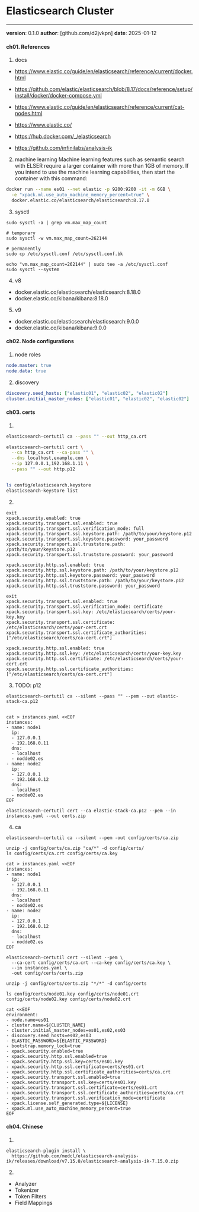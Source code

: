 # Elasticsearch Cluster
---
**version**: 0.1.0
**author**: [github.com/d2jvkpn]
**date**: 2025-01-12


#### ch01. References
1. docs
- https://www.elastic.co/guide/en/elasticsearch/reference/current/docker.html
- https://github.com/elastic/elasticsearch/blob/8.17/docs/reference/setup/install/docker/docker-compose.yml
- https://www.elastic.co/guide/en/elasticsearch/reference/current/cat-nodes.html

- https://www.elastic.co/
- https://hub.docker.com/_/elasticsearch
- https://github.com/infinilabs/analysis-ik

2. machine learning
Machine learning features such as semantic search with ELSER require a larger container with more 
than 1GB of memory. If you intend to use the machine learning capabilities, then start the container
 with this command:

```bash
docker run --name es01 --net elastic -p 9200:9200 -it -m 6GB \
  -e "xpack.ml.use_auto_machine_memory_percent=true" \
  docker.elastic.co/elasticsearch/elasticsearch:8.17.0
```

3. sysctl
```
sudo sysctl -a | grep vm.max_map_count

# temporary
sudo sysctl -w vm.max_map_count=262144

# permanently
sudo cp /etc/sysctl.conf /etc/sysctl.conf.bk

echo "vm.max_map_count=262144" | sudo tee -a /etc/sysctl.conf
sudo sysctl --system
```

4. v8
- docker.elastic.co/elasticsearch/elasticsearch:8.18.0
- docker.elastic.co/kibana/kibana:8.18.0

5. v9
- docker.elastic.co/elasticsearch/elasticsearch:9.0.0
- docker.elastic.co/kibana/kibana:9.0.0


#### ch02. Node configurations
1.  node roles
```yaml
node.master: true
node.data: true
```

2. discovery
```yaml
discovery.seed_hosts: ["elastic01", "elastic02", "elastic02"]
cluster.initial_master_nodes: ["elastic01", "elastic02", "elastic02"]
```

#### ch03. certs
1. 
```bash
elasticsearch-certutil ca --pass "" --out http_ca.crt

elasticsearch-certutil cert \
  --ca http_ca.crt --ca-pass "" \
  --dns localhost,example.com \
  --ip 127.0.0.1,192.168.1.11 \
  --pass "" --out http.p12


ls config/elasticsearch.keystore
elasticsearch-keystore list
```

2. 
```
exit
xpack.security.enabled: true
xpack.security.transport.ssl.enabled: true
xpack.security.transport.ssl.verification_mode: full
xpack.security.transport.ssl.keystore.path: /path/to/your/keystore.p12
xpack.security.transport.ssl.keystore.password: your_password
xpack.security.transport.ssl.truststore.path: /path/to/your/keystore.p12
xpack.security.transport.ssl.truststore.password: your_password

xpack.security.http.ssl.enabled: true
xpack.security.http.ssl.keystore.path: /path/to/your/keystore.p12
xpack.security.http.ssl.keystore.password: your_password
xpack.security.http.ssl.truststore.path: /path/to/your/keystore.p12
xpack.security.http.ssl.truststore.password: your_password

exit
xpack.security.transport.ssl.enabled: true
xpack.security.transport.ssl.verification_mode: certificate
xpack.security.transport.ssl.key: /etc/elasticsearch/certs/your-key.key
xpack.security.transport.ssl.certificate: /etc/elasticsearch/certs/your-cert.crt
xpack.security.transport.ssl.certificate_authorities: ["/etc/elasticsearch/certs/ca-cert.crt"]

xpack.security.http.ssl.enabled: true
xpack.security.http.ssl.key: /etc/elasticsearch/certs/your-key.key
xpack.security.http.ssl.certificate: /etc/elasticsearch/certs/your-cert.crt
xpack.security.http.ssl.certificate_authorities: ["/etc/elasticsearch/certs/ca-cert.crt"]
```

3. TODO: p12
```
elasticsearch-certutil ca --silent --pass "" --pem --out elastic-stack-ca.p12


cat > instances.yaml <<EOF
instances:
- name: node1
  ip:
  - 127.0.0.1
  - 192.168.0.11
  dns:
  - localhost
  - nodde02.es
- name: node2
  ip:
  - 127.0.0.1
  - 192.168.0.12
  dns:
  - localhost
  - nodde02.es
EOF

elasticsearch-certutil cert --ca elastic-stack-ca.p12 --pem --in instances.yaml --out certs.zip
```

4. ca
```
elasticsearch-certutil ca --silent --pem -out config/certs/ca.zip

unzip -j config/certs/ca.zip "ca/*" -d config/certs/
ls config/certs/ca.crt config/certs/ca.key

cat > instances.yaml <<EOF
instances:
- name: node1
  ip:
  - 127.0.0.1
  - 192.168.0.11
  dns:
  - localhost
  - nodde02.es
- name: node2
  ip:
  - 127.0.0.1
  - 192.168.0.12
  dns:
  - localhost
  - nodde02.es
EOF

elasticsearch-certutil cert --silent --pem \
  --ca-cert config/certs/ca.crt --ca-key config/certs/ca.key \
  --in instances.yaml \
  -out config/certs/certs.zip

unzip -j config/certs/certs.zip "*/*" -d config/certs

ls config/certs/node01.key config/certs/node01.crt config/certs/node02.key config/certs/node02.crt

cat <<EOF
environment:
- node.name=es01
- cluster.name=${CLUSTER_NAME}
- cluster.initial_master_nodes=es01,es02,es03
- discovery.seed_hosts=es02,es03
- ELASTIC_PASSWORD=${ELASTIC_PASSWORD}
- bootstrap.memory_lock=true
- xpack.security.enabled=true
- xpack.security.http.ssl.enabled=true
- xpack.security.http.ssl.key=certs/es01.key
- xpack.security.http.ssl.certificate=certs/es01.crt
- xpack.security.http.ssl.certificate_authorities=certs/ca.crt
- xpack.security.transport.ssl.enabled=true
- xpack.security.transport.ssl.key=certs/es01.key
- xpack.security.transport.ssl.certificate=certs/es01.crt
- xpack.security.transport.ssl.certificate_authorities=certs/ca.crt
- xpack.security.transport.ssl.verification_mode=certificate
- xpack.license.self_generated.type=${LICENSE}
- xpack.ml.use_auto_machine_memory_percent=true
EOF
```

#### ch04. Chinese
1. 
```
elasticsearch-plugin install \
  https://github.com/medcl/elasticsearch-analysis-ik/releases/download/v7.15.0/elasticsearch-analysis-ik-7.15.0.zip
```

2. 
- Analyzer
- Tokenizer
- Token Filters
- Field Mappings
